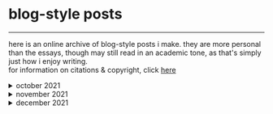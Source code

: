 # blog-style posts
* * *

here is an online archive of blog-style posts i make. they are more personal than the essays, though may still read in an academic tone, as that's simply just how i enjoy writing.  
for information on citations & copyright, click [here](copyright.html)

<details>
<summary> october 2021 </summary>
<br>
<ul> 
<li>31-10-21 <a href= "blog_posts/31-10-21.html"> on tattoos, the body, & being trans</a> </li>
</ul>
</details>

<details>
<summary> november 2021 </summary>
<br>
<ul>
<li>4-11-21 <a href= "blog_posts/4-11-21.html"> on university essays, mental health, & failing</a> </li>
<li>7-11-21 <a href= "blog_posts/7-11-21.html"> on stimming, bass guitar, & perseverance</a> </li>
<li>16-11-21 <a href= "blog_posts/16-11-21.html"> on marketisation, accommodation, & mould</a> </li>
<li>20-11-21 <a href= "blog_posts/20-11-21.html"> on drag, poetry, & candles</a> </li>
</ul>
</details>

<details>
  <summary> december 2021 </summary>
  <br>
  <ul>
    <li>2-12-21 <a href= "blog_posts/2-12-21.html"> on stickers, dinosaurs, & vinyl</a> </li>
  </ul>
</details>
